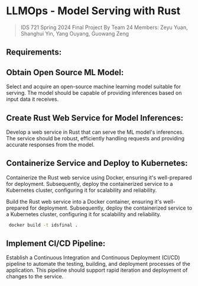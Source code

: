 # LLMOps - Model Serving with Rust

> IDS 721 Spring 2024 Final Project
> By Team 24
> Members: Zeyu Yuan, Shanghui Yin, Yang Ouyang, Guowang Zeng


## Requirements:

## Obtain Open Source ML Model: 

Select and acquire an open-source machine learning model suitable for serving. The model should be capable of providing inferences based on input data it receives.

## Create Rust Web Service for Model Inferences: 

Develop a web service in Rust that can serve the ML model's inferences. The service should be robust, efficiently handling requests and providing accurate responses from the model.

## Containerize Service and Deploy to Kubernetes: 

Containerize the Rust web service using Docker, ensuring it's well-prepared for deployment. Subsequently, deploy the containerized service to a Kubernetes cluster, configuring it for scalability and reliability.

Build the Rust web service into a Docker container, ensuring it's well-prepared for deployment. Subsequently, deploy the containerized service to a Kubernetes cluster, configuring it for scalability and reliability.
```bash
 docker build -t idsfinal .
```

## Implement CI/CD Pipeline: 

Establish a Continuous Integration and Continuous Deployment (CI/CD) pipeline to automate the testing, building, and deployment processes of the application. This pipeline should support rapid iteration and deployment of changes to the service.


